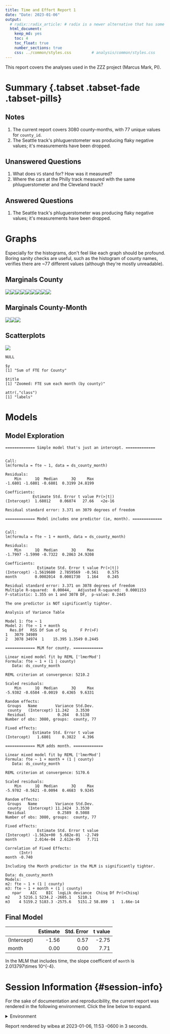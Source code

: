 ```yaml
---
title: Time and Effort Report 1
date: "Date: 2023-01-06"
output:
  # radix::radix_article: # radix is a newer alternative that has some advantages over `html_document`.
  html_document:
    keep_md: yes
    toc: 4
    toc_float: true
    number_sections: true
    css: ../common/styles.css         # analysis/common/styles.css
---
```


This report covers the analyses used in the ZZZ project (Marcus Mark, PI).

<!--  Set the working directory to the repository's base directory; this assumes the report is nested inside of two directories.-->


<!-- Set the report-wide options, and point to the external code file. -->


<!-- Load 'sourced' R files.  Suppress the output when loading sources. -->


<!-- Load packages, or at least verify they're available on the local machine.  Suppress the output when loading packages. -->


<!-- Load any global functions and variables declared in the R file.  Suppress the output. -->


<!-- Declare any global functions specific to a Rmd output.  Suppress the output. -->


<!-- Load the datasets.   -->


<!-- Tweak the datasets.   -->


Summary {.tabset .tabset-fade .tabset-pills}
===========================================================================

Notes
---------------------------------------------------------------------------

1. The current report covers 3080 county-months, with 77 unique values for `county_id`.
1. The Seattle track's phluguerstometer was producing flaky negative values; it's measurements have been dropped.


Unanswered Questions
---------------------------------------------------------------------------

1. What does `VS` stand for?  How was it measured?
1. Where the cars at the Philly track measured with the same phluguerstometer and the Cleveland track?


Answered Questions
---------------------------------------------------------------------------

1. The Seattle track's phluguerstometer was producing flaky negative values; it's measurements have been dropped.


Graphs
===========================================================================
Especially for the histograms, don't feel like each graph should be profound.
Boring sanity checks are useful,
such as the histogram of county names,
verifies there are ~77 different values (although they're mostly unreadable).


Marginals County
---------------------------------------------------------------------------

![](figure-png/marginals-county-1.png)<!-- -->![](figure-png/marginals-county-2.png)<!-- -->![](figure-png/marginals-county-3.png)<!-- -->![](figure-png/marginals-county-4.png)<!-- -->![](figure-png/marginals-county-5.png)<!-- -->![](figure-png/marginals-county-6.png)<!-- -->![](figure-png/marginals-county-7.png)<!-- -->![](figure-png/marginals-county-8.png)<!-- -->![](figure-png/marginals-county-9.png)<!-- -->

Marginals County-Month
---------------------------------------------------------------------------

![](figure-png/marginals-county-month-1.png)<!-- -->![](figure-png/marginals-county-month-2.png)<!-- -->![](figure-png/marginals-county-month-3.png)<!-- -->


Scatterplots
---------------------------------------------------------------------------

![](figure-png/scatterplots-1.png)<!-- -->

```
NULL
```

```
$y
[1] "Sum of FTE for County"

$title
[1] "Zoomed: FTE sum each month (by county)"

attr(,"class")
[1] "labels"
```


Models
===========================================================================

Model Exploration
---------------------------------------------------------------------------

```
============= Simple model that's just an intercept. =============
```

```

Call:
lm(formula = fte ~ 1, data = ds_county_month)

Residuals:
    Min      1Q  Median      3Q     Max 
-1.6801 -1.6801 -0.6801  0.3199 24.8199 

Coefficients:
            Estimate Std. Error t value Pr(>|t|)
(Intercept)  1.68012    0.06074   27.66   <2e-16

Residual standard error: 3.371 on 3079 degrees of freedom
```

```
============= Model includes one predictor (ie, month). =============
```

```

Call:
lm(formula = fte ~ 1 + month, data = ds_county_month)

Residuals:
    Min      1Q  Median      3Q     Max 
-1.7997 -1.5990 -0.7322  0.2863 24.9208 

Coefficients:
              Estimate Std. Error t value Pr(>|t|)
(Intercept) -1.5619680  2.7859569  -0.561    0.575
month        0.0002014  0.0001730   1.164    0.245

Residual standard error: 3.371 on 3078 degrees of freedom
Multiple R-squared:  0.00044,	Adjusted R-squared:  0.0001153 
F-statistic: 1.355 on 1 and 3078 DF,  p-value: 0.2445
```

```
The one predictor is NOT significantly tighter.
```

```
Analysis of Variance Table

Model 1: fte ~ 1
Model 2: fte ~ 1 + month
  Res.Df   RSS Df Sum of Sq      F Pr(>F)
1   3079 34989                           
2   3078 34974  1    15.395 1.3549 0.2445
```

```
============= MLM for county. =============
```

```
Linear mixed model fit by REML ['lmerMod']
Formula: fte ~ 1 + (1 | county)
   Data: ds_county_month

REML criterion at convergence: 5210.2

Scaled residuals: 
    Min      1Q  Median      3Q     Max 
-5.9382 -0.6584 -0.0019  0.4365  9.6331 

Random effects:
 Groups   Name        Variance Std.Dev.
 county   (Intercept) 11.242   3.3530  
 Residual              0.264   0.5138  
Number of obs: 3080, groups:  county, 77

Fixed effects:
            Estimate Std. Error t value
(Intercept)   1.6801     0.3822   4.396
```

```
============= MLM adds month. =============
```

```
Linear mixed model fit by REML ['lmerMod']
Formula: fte ~ 1 + month + (1 | county)
   Data: ds_county_month

REML criterion at convergence: 5170.6

Scaled residuals: 
    Min      1Q  Median      3Q     Max 
-5.9782 -0.5621 -0.0094  0.4683  9.9245 

Random effects:
 Groups   Name        Variance Std.Dev.
 county   (Intercept) 11.2424  3.3530  
 Residual              0.2589  0.5088  
Number of obs: 3080, groups:  county, 77

Fixed effects:
              Estimate Std. Error t value
(Intercept) -1.562e+00  5.682e-01  -2.749
month        2.014e-04  2.612e-05   7.711

Correlation of Fixed Effects:
      (Intr)
month -0.740
```

```
Including the Month predictor in the MLM is significantly tighter.
```

```
Data: ds_county_month
Models:
m2: fte ~ 1 + (1 | county)
m3: fte ~ 1 + month + (1 | county)
   npar    AIC    BIC  logLik deviance  Chisq Df Pr(>Chisq)
m2    3 5216.1 5234.2 -2605.1   5210.1                     
m3    4 5159.2 5183.3 -2575.6   5151.2 58.899  1   1.66e-14
```


Final Model
---------------------------------------------------------------------------


|            | Estimate| Std. Error| t value|
|:-----------|--------:|----------:|-------:|
|(Intercept) |    -1.56|       0.57|   -2.75|
|month       |     0.00|       0.00|    7.71|

In the MLM that includes time, the slope coefficent of `month` is 2.013797\times 10^{-4}.


Session Information {#session-info}
===========================================================================

For the sake of documentation and reproducibility, the current report was rendered in the following environment.  Click the line below to expand.

<details>
  <summary>Environment <span class="glyphicon glyphicon-plus-sign"></span></summary>

```
─ Session info ───────────────────────────────────────────────────────────────────────────────────
 setting  value
 version  R version 4.2.2 Patched (2022-12-09 r83428 ucrt)
 os       Windows 10 x64 (build 22621)
 system   x86_64, mingw32
 ui       RStudio
 language (EN)
 collate  English_United States.utf8
 ctype    English_United States.utf8
 tz       America/Chicago
 date     2023-01-06
 rstudio  2022.12.0+353 Elsbeth Geranium (desktop)
 pandoc   2.19.2 @ C:/Program Files/RStudio/resources/app/bin/quarto/bin/tools/ (via rmarkdown)

─ Packages ───────────────────────────────────────────────────────────────────────────────────────
 ! package         * version     date (UTC) lib source
 D archive           1.1.5       2022-05-06 [1] CRAN (R 4.2.2)
   assertthat        0.2.1       2019-03-21 [1] CRAN (R 4.2.2)
   backports         1.4.1       2021-12-13 [1] CRAN (R 4.2.0)
   base            * 4.2.2       2022-12-10 [?] local
   bit               4.0.5       2022-11-15 [1] CRAN (R 4.2.2)
   bit64             4.0.5       2020-08-30 [1] CRAN (R 4.2.2)
   blob              1.2.3       2022-04-10 [1] CRAN (R 4.2.2)
   boot              1.3-28.1    2022-11-22 [2] CRAN (R 4.2.2)
   broom             1.0.2       2022-12-15 [1] CRAN (R 4.2.2)
   bslib             0.4.2       2022-12-16 [1] CRAN (R 4.2.2)
   cachem            1.0.6       2021-08-19 [1] CRAN (R 4.2.2)
   callr             3.7.3       2022-11-02 [1] CRAN (R 4.2.2)
   checkmate         2.1.0       2022-04-21 [1] CRAN (R 4.2.2)
   cli               3.5.0       2022-12-20 [1] CRAN (R 4.2.2)
   colorspace        2.0-3       2022-02-21 [1] CRAN (R 4.2.2)
 P compiler          4.2.2       2022-12-10 [2] local
   config            0.3.1       2020-12-17 [1] CRAN (R 4.2.2)
   corrplot          0.92        2021-11-18 [1] CRAN (R 4.2.2)
   crayon            1.5.2       2022-09-29 [1] CRAN (R 4.2.2)
   crosstalk         1.2.0       2021-11-04 [1] CRAN (R 4.2.2)
   data.table        1.14.6      2022-11-16 [1] CRAN (R 4.2.2)
 P datasets        * 4.2.2       2022-12-10 [2] local
   DBI               1.1.3       2022-06-18 [1] CRAN (R 4.2.2)
   devtools          2.4.5       2022-10-11 [1] CRAN (R 4.2.2)
   digest            0.6.31      2022-12-11 [1] CRAN (R 4.2.2)
   dplyr             1.0.10      2022-09-01 [1] CRAN (R 4.2.2)
   DT                0.26        2022-10-19 [1] CRAN (R 4.2.2)
   ellipsis          0.3.2       2021-04-29 [1] CRAN (R 4.2.2)
   evaluate          0.19        2022-12-13 [1] CRAN (R 4.2.2)
   fansi             1.0.3       2022-03-24 [1] CRAN (R 4.2.2)
   farver            2.1.1       2022-07-06 [1] CRAN (R 4.2.2)
   fastmap           1.1.0       2021-01-25 [1] CRAN (R 4.2.2)
   flexdashboard   * 0.6.0       2022-08-05 [1] CRAN (R 4.2.2)
   forcats           0.5.2       2022-08-19 [1] CRAN (R 4.2.2)
   fs                1.5.2       2021-12-08 [1] CRAN (R 4.2.2)
   generics          0.1.3       2022-07-05 [1] CRAN (R 4.2.2)
   ggplot2         * 3.4.0       2022-11-04 [1] CRAN (R 4.2.2)
   glue              1.6.2       2022-02-24 [1] CRAN (R 4.2.2)
 P graphics        * 4.2.2       2022-12-10 [2] local
 P grDevices       * 4.2.2       2022-12-10 [2] local
 P grid              4.2.2       2022-12-10 [2] local
   gtable            0.3.1       2022-09-01 [1] CRAN (R 4.2.2)
   highr             0.10        2022-12-22 [1] CRAN (R 4.2.2)
   hms               1.1.2       2022-08-19 [1] CRAN (R 4.2.2)
   htmltools         0.5.4       2022-12-07 [1] CRAN (R 4.2.2)
   htmlwidgets       1.6.0       2022-12-15 [1] CRAN (R 4.2.2)
   httpuv            1.6.7       2022-12-14 [1] CRAN (R 4.2.2)
   httr              1.4.4       2022-08-17 [1] CRAN (R 4.2.2)
   import            1.3.0       2022-05-23 [1] CRAN (R 4.2.2)
   jquerylib         0.1.4       2021-04-26 [1] CRAN (R 4.2.2)
   jsonlite          1.8.4       2022-12-06 [1] CRAN (R 4.2.2)
   kableExtra        1.3.4       2021-02-20 [1] CRAN (R 4.2.2)
   knitr           * 1.41        2022-11-18 [1] CRAN (R 4.2.2)
   labeling          0.4.2       2020-10-20 [1] CRAN (R 4.2.0)
   later             1.3.0       2021-08-18 [1] CRAN (R 4.2.2)
   lattice           0.20-45     2021-09-22 [2] CRAN (R 4.2.2)
   lazyeval          0.2.2       2019-03-15 [1] CRAN (R 4.2.2)
   lifecycle         1.0.3       2022-10-07 [1] CRAN (R 4.2.2)
   lme4            * 1.1-31      2022-11-01 [1] CRAN (R 4.2.2)
   lubridate         1.9.0       2022-11-06 [1] CRAN (R 4.2.2)
   magrittr          2.0.3       2022-03-30 [1] CRAN (R 4.2.2)
   MASS              7.3-58.1    2022-08-03 [2] CRAN (R 4.2.2)
   Matrix          * 1.5-3       2022-11-11 [2] CRAN (R 4.2.2)
   memoise           2.0.1       2021-11-26 [1] CRAN (R 4.2.2)
 P methods         * 4.2.2       2022-12-10 [2] local
   mgcv              1.8-41      2022-10-21 [2] CRAN (R 4.2.2)
   mime              0.12        2021-09-28 [1] CRAN (R 4.2.0)
   miniUI            0.1.1.1     2018-05-18 [1] CRAN (R 4.2.2)
   minqa             1.2.5       2022-10-19 [1] CRAN (R 4.2.2)
   munsell           0.5.0       2018-06-12 [1] CRAN (R 4.2.2)
   nlme              3.1-160     2022-10-10 [2] CRAN (R 4.2.2)
   nloptr            2.0.3       2022-05-26 [1] CRAN (R 4.2.2)
   odbc              1.3.3       2021-11-30 [1] CRAN (R 4.2.2)
   OuhscMunge        0.2.0.9015  2022-12-11 [1] Github (OuhscBbmc/OuhscMunge@4e04b6f)
 P parallel          4.2.2       2022-12-10 [2] local
   pillar            1.8.1       2022-08-19 [1] CRAN (R 4.2.2)
   pkgbuild          1.4.0       2022-11-27 [1] CRAN (R 4.2.2)
   pkgconfig         2.0.3       2019-09-22 [1] CRAN (R 4.2.2)
   pkgload           1.3.2       2022-11-16 [1] CRAN (R 4.2.2)
   plotly          * 4.10.1      2022-11-07 [1] CRAN (R 4.2.2)
   prettyunits       1.1.1       2020-01-24 [1] CRAN (R 4.2.2)
   processx          3.8.0       2022-10-26 [1] CRAN (R 4.2.2)
   profvis           0.3.7       2020-11-02 [1] CRAN (R 4.2.2)
   promises          1.2.0.1     2021-02-11 [1] CRAN (R 4.2.2)
   ps                1.7.2       2022-10-26 [1] CRAN (R 4.2.2)
   purrr             1.0.0       2022-12-20 [1] CRAN (R 4.2.2)
   R6                2.5.1       2021-08-19 [1] CRAN (R 4.2.2)
   RColorBrewer      1.1-3       2022-04-03 [1] CRAN (R 4.2.0)
   Rcpp              1.0.9       2022-07-08 [1] CRAN (R 4.2.2)
   readr             2.1.3       2022-10-01 [1] CRAN (R 4.2.2)
   remotes           2.4.2       2021-11-30 [1] CRAN (R 4.2.2)
   rlang             1.0.6       2022-09-24 [1] CRAN (R 4.2.2)
   rmarkdown         2.19        2022-12-15 [1] CRAN (R 4.2.2)
   RSQLite           2.2.20      2022-12-22 [1] CRAN (R 4.2.2)
   rstudioapi        0.14        2022-08-22 [1] CRAN (R 4.2.2)
   rvest             1.0.3       2022-08-19 [1] CRAN (R 4.2.2)
   sass              0.4.4       2022-11-24 [1] CRAN (R 4.2.2)
   scales            1.2.1       2022-08-20 [1] CRAN (R 4.2.2)
   sessioninfo       1.2.2       2021-12-06 [1] CRAN (R 4.2.2)
   shiny             1.7.4       2022-12-15 [1] CRAN (R 4.2.2)
 P splines           4.2.2       2022-12-10 [2] local
 P stats           * 4.2.2       2022-12-10 [2] local
   stringi           1.7.8       2022-07-11 [1] CRAN (R 4.2.1)
   stringr           1.5.0       2022-12-02 [1] CRAN (R 4.2.2)
   svglite           2.1.0       2022-02-03 [1] CRAN (R 4.2.2)
   systemfonts       1.0.4       2022-02-11 [1] CRAN (R 4.2.2)
   TabularManifest   0.1-16.9003 2022-12-11 [1] Github (Melinae/TabularManifest@b966a2b)
 P tcltk             4.2.2       2022-12-10 [2] local
   testit            0.13        2021-04-14 [1] CRAN (R 4.2.2)
   tibble            3.1.8       2022-07-22 [1] CRAN (R 4.2.2)
   tidyr             1.2.1       2022-09-08 [1] CRAN (R 4.2.2)
   tidyselect        1.2.0       2022-10-10 [1] CRAN (R 4.2.2)
   timechange        0.1.1       2022-11-04 [1] CRAN (R 4.2.2)
 P tools             4.2.2       2022-12-10 [2] local
   tzdb              0.3.0       2022-03-28 [1] CRAN (R 4.2.2)
   urlchecker        1.0.1       2021-11-30 [1] CRAN (R 4.2.2)
   usethis           2.1.6       2022-05-25 [1] CRAN (R 4.2.2)
   utf8              1.2.2       2021-07-24 [1] CRAN (R 4.2.2)
 P utils           * 4.2.2       2022-12-10 [2] local
   vctrs             0.5.1       2022-11-16 [1] CRAN (R 4.2.2)
   viridisLite       0.4.1       2022-08-22 [1] CRAN (R 4.2.2)
   vroom             1.6.0       2022-09-30 [1] CRAN (R 4.2.2)
   webshot           0.5.4       2022-09-26 [1] CRAN (R 4.2.2)
   withr             2.5.0       2022-03-03 [1] CRAN (R 4.2.2)
   xfun              0.36        2022-12-21 [1] CRAN (R 4.2.2)
   xml2              1.3.3       2021-11-30 [1] CRAN (R 4.2.2)
   xtable            1.8-4       2019-04-21 [1] CRAN (R 4.2.2)
   yaml              2.3.6       2022-10-18 [1] CRAN (R 4.2.2)
   zoo               1.8-11      2022-09-17 [1] CRAN (R 4.2.2)

 [1] C:/Users/wibea/AppData/Local/R/win-library/4.2
 [2] C:/Program Files/R/R-4.2.2patched/library

 P ── Loaded and on-disk path mismatch.
 D ── DLL MD5 mismatch, broken installation.

──────────────────────────────────────────────────────────────────────────────────────────────────
```
</details>



Report rendered by wibea at 2023-01-06, 11:53 -0600 in 3 seconds.
